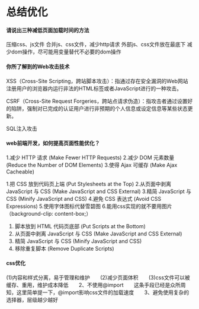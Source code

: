 # 总结优化

#### 请说出三种减低页面加载时间的方法
压缩css、js文件
合并js、css文件，减少http请求
外部js、css文件放在最底下
减少dom操作，尽可能用变量替代不必要的dom操作

#### 你所了解到的Web攻击技术
XSS（Cross-Site Scripting，跨站脚本攻击）：指通过存在安全漏洞的Web网站注册用户的浏览器内运行非法的HTML标签或者JavaScript进行的一种攻击。

CSRF（Cross-Site Request Forgeries，跨站点请求伪造）：指攻击者通过设置好的陷阱，强制对已完成的认证用户进行非预期的个人信息或设定信息等某些状态更新。

SQL注入攻击

#### web前端开发，如何提高页面性能优化？
1.减少 HTTP 请求 (Make Fewer HTTP Requests)
2.减少 DOM 元素数量 (Reduce the Number of DOM Elements)
3.使得 Ajax 可缓存 (Make Ajax Cacheable)

1.把 CSS 放到代码页上端 (Put Stylesheets at the Top)
2.从页面中剥离 JavaScript 与 CSS (Make JavaScript and CSS External)
3.精简 JavaScript 与 CSS (Minify JavaScript and CSS)
4.避免 CSS 表达式 (Avoid CSS Expressions)
5.使用字体图标代替雪碧图
6.能用css实现的就不要用图片（background-clip: content-box;）

1. 脚本放到 HTML 代码页底部 (Put Scripts at the Bottom)
2. 从页面中剥离 JavaScript 与 CSS (Make JavaScript and CSS External)
3. 精简 JavaScript 与 CSS (Minify JavaScript and CSS)
4. 移除重复脚本 (Remove Duplicate Scripts)

#### css优化
(1)内容和样式分离，易于管理和维护　　(2)减少页面体积　　(3)css文件可以被缓存、重用，维护成本降低　　2、不使用@import　　这条手段已经是众所周知，这里简单提一下，@import影响css文件的加载速度　　3、避免使用复杂的选择器，层级越少越好

